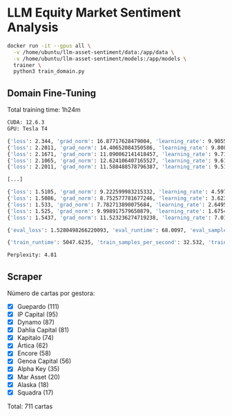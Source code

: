 # LLM Equity Market Sentiment Analysis

```bash
docker run -it --gpus all \
  -v /home/ubuntu/llm-asset-sentiment/data:/app/data \
  -v /home/ubuntu/llm-asset-sentiment/models:/app/models \
  trainer \
  python3 train_domain.py
```

## Domain Fine-Tuning

Total training time: 1h24m

```bash
CUDA: 12.6.3
GPU: Tesla T4

{'loss': 2.344, 'grad_norm': 16.87717628479004, 'learning_rate': 9.905513345022405e-05, 'epoch': 0.03}
{'loss': 2.2011, 'grad_norm': 14.40652084350586, 'learning_rate': 9.808104422365089e-05, 'epoch': 0.06}
{'loss': 2.1671, 'grad_norm': 11.090062141418457, 'learning_rate': 9.710695499707773e-05, 'epoch': 0.09}
{'loss': 2.1065, 'grad_norm': 12.624106407165527, 'learning_rate': 9.613286577050458e-05, 'epoch': 0.12}
{'loss': 2.2011, 'grad_norm': 11.588488578796387, 'learning_rate': 9.515877654393142e-05, 'epoch': 0.15}

[...]

{'loss': 1.5105, 'grad_norm': 9.222599983215332, 'learning_rate': 4.5977011494252875e-06, 'epoch': 2.86}
{'loss': 1.5086, 'grad_norm': 8.752577781677246, 'learning_rate': 3.623611922852133e-06, 'epoch': 2.89}
{'loss': 1.533, 'grad_norm': 7.782713890075684, 'learning_rate': 2.6495226962789796e-06, 'epoch': 2.92}
{'loss': 1.525, 'grad_norm': 9.998917579650879, 'learning_rate': 1.6754334697058252e-06, 'epoch': 2.95}
{'loss': 1.5437, 'grad_norm': 11.523236274719238, 'learning_rate': 7.01344243132671e-07, 'epoch': 2.98}

{'eval_loss': 1.5280498266220093, 'eval_runtime': 68.0097, 'eval_samples_per_second': 100.603, 'eval_steps_per_second': 6.293, 'epoch': 3.0}

{'train_runtime': 5047.6235, 'train_samples_per_second': 32.532, 'train_steps_per_second': 2.034, 'train_loss': 1.7659376937001159, 'epoch': 3.0}

Perplexity: 4.81
```

## Scraper

Número de cartas por gestora:

- [x] Guepardo (111)
- [x] IP Capital (95)
- [x] Dynamo (87)
- [x] Dahlia Capital (81)
- [x] Kapitalo (74)
- [x] Ártica (62)
- [x] Encore (58)
- [x] Genoa Capital (56)
- [x] Alpha Key (35)
- [x] Mar Asset (20)
- [x] Alaska (18)
- [x] Squadra (17)

Total: 711 cartas
